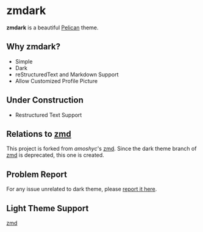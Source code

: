 # zmdark

**zmdark** is a beautiful [Pelican](https://github.com/getpelican/pelican) theme.

## Why zmdark?

-   Simple
-   Dark
-   reStructuredText and Markdown Support
-   Allow Customized Profile Picture

## Under Construction

-   Restructured Text Support

## Relations to [zmd](https://github.com/amoshyc/zmd)

This project is forked from *amoshyc*'s [zmd](https://github.com/amoshyc/zmd).
Since the dark theme branch of [zmd](https://github.com/amoshyc/zmd) is deprecated, this one is created.

## Problem Report

For any issue unrelated to dark theme, please [report it here](https://github.com/amoshyc/zmd/issues).

## Light Theme Support

[zmd](https://github.com/amoshyc/zmd)
